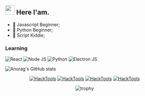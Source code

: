 <h2><img src="https://emojis.slackmojis.com/emojis/images/1495224255/2288/christmas_parrot.gif?1495224255" width="30"/> Here I'am.</h2>

- 👾 Javascript Beginner;
- 👾 Python Beginner;
- 👾 Script Kiddie;


### Learning

![React](https://img.shields.io/badge/-ReactJs-000?logo=react)
![Node JS](https://img.shields.io/badge/-NodeJS-000?&logo=nodedotjs)
![Python](https://img.shields.io/badge/-Python-000?&logo=python)
![Electron JS](https://img.shields.io/badge/-ElectronJS-000?&logo=electron)

![Anurag's GitHub stats](https://github-readme-stats.vercel.app/api?username=Nabil-Syahnaufal&show_icons=true&theme=radical)


<p align="center">
<a href="https://github.com/Nabil-Syahnaufal/HackTools"><img title="HackTools" src="https://github-readme-stats.vercel.app/api/pin/?username=Nabil-Syahnaufal&repo=HackTools&theme=radical"></a>
<a href="https://github.com/Nabil-Syahnaufal/HackTools"><img title="HackTools" src="https://github-readme-stats.vercel.app/api/pin/?username=Nabil-Syahnaufal&repo=HackTools&theme=radical"></a>
<a href="https://github.com/Nabil-Syahnaufal/HackTools"><img title="HackTools" src="https://github-readme-stats.vercel.app/api/pin/?username=Nabil-Syahnaufal&repo=HackTools&theme=radical"></a>
<a href="https://github.com/Nabil-Syahnaufal/HackTools"><img title="HackTools" src="https://github-readme-stats.vercel.app/api/pin/?username=Nabil-Syahnaufal&repo=HackTools&theme=radical"></a>
</p>

  
<div align="center">
 
![trophy](https://github-profile-trophy.vercel.app/?username=ryo-ma&theme=radical)
 
</div>



